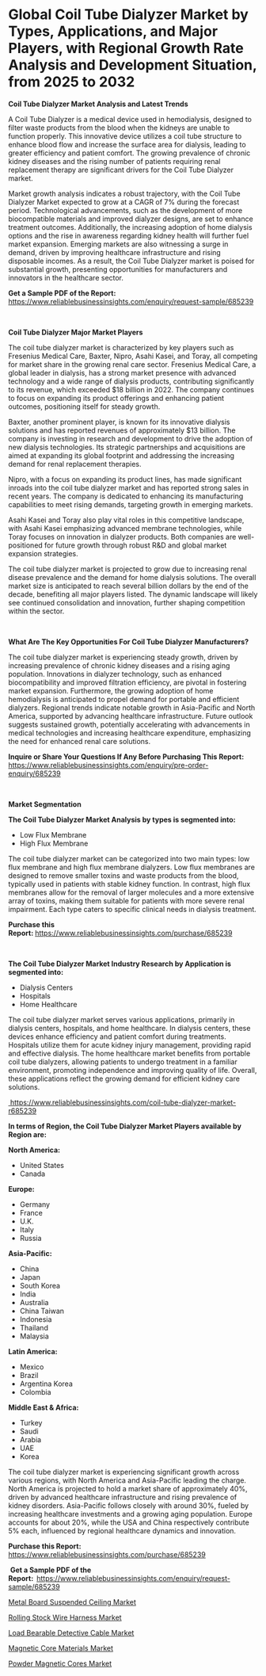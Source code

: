 <p><h1>Global Coil Tube Dialyzer Market by Types, Applications, and Major Players, with Regional Growth Rate Analysis and Development Situation, from 2025 to 2032</h1></p><p><strong>Coil Tube Dialyzer Market Analysis and Latest Trends</strong></p>
<p><p>A Coil Tube Dialyzer is a medical device used in hemodialysis, designed to filter waste products from the blood when the kidneys are unable to function properly. This innovative device utilizes a coil tube structure to enhance blood flow and increase the surface area for dialysis, leading to greater efficiency and patient comfort. The growing prevalence of chronic kidney diseases and the rising number of patients requiring renal replacement therapy are significant drivers for the Coil Tube Dialyzer market.</p><p>Market growth analysis indicates a robust trajectory, with the Coil Tube Dialyzer Market expected to grow at a CAGR of 7% during the forecast period. Technological advancements, such as the development of more biocompatible materials and improved dialyzer designs, are set to enhance treatment outcomes. Additionally, the increasing adoption of home dialysis options and the rise in awareness regarding kidney health will further fuel market expansion. Emerging markets are also witnessing a surge in demand, driven by improving healthcare infrastructure and rising disposable incomes. As a result, the Coil Tube Dialyzer market is poised for substantial growth, presenting opportunities for manufacturers and innovators in the healthcare sector.</p></p>
<p><strong>Get a Sample PDF of the Report:&nbsp;</strong> <a href="https://www.reliablebusinessinsights.com/enquiry/request-sample/685239?utm_campaign=1091&utm_medium=2&utm_source=Github&utm_content=ia&utm_term=08012025&utm_id=coil-tube-dialyzer">https://www.reliablebusinessinsights.com/enquiry/request-sample/685239</a></p>
<p>&nbsp;</p>
<p><strong>Coil Tube Dialyzer Major Market Players</strong></p>
<p><p>The coil tube dialyzer market is characterized by key players such as Fresenius Medical Care, Baxter, Nipro, Asahi Kasei, and Toray, all competing for market share in the growing renal care sector. Fresenius Medical Care, a global leader in dialysis, has a strong market presence with advanced technology and a wide range of dialysis products, contributing significantly to its revenue, which exceeded $18 billion in 2022. The company continues to focus on expanding its product offerings and enhancing patient outcomes, positioning itself for steady growth.</p><p>Baxter, another prominent player, is known for its innovative dialysis solutions and has reported revenues of approximately $13 billion. The company is investing in research and development to drive the adoption of new dialysis technologies. Its strategic partnerships and acquisitions are aimed at expanding its global footprint and addressing the increasing demand for renal replacement therapies.</p><p>Nipro, with a focus on expanding its product lines, has made significant inroads into the coil tube dialyzer market and has reported strong sales in recent years. The company is dedicated to enhancing its manufacturing capabilities to meet rising demands, targeting growth in emerging markets.</p><p>Asahi Kasei and Toray also play vital roles in this competitive landscape, with Asahi Kasei emphasizing advanced membrane technologies, while Toray focuses on innovation in dialyzer products. Both companies are well-positioned for future growth through robust R&D and global market expansion strategies.</p><p>The coil tube dialyzer market is projected to grow due to increasing renal disease prevalence and the demand for home dialysis solutions. The overall market size is anticipated to reach several billion dollars by the end of the decade, benefiting all major players listed. The dynamic landscape will likely see continued consolidation and innovation, further shaping competition within the sector.</p></p>
<p>&nbsp;</p>
<p><strong>What Are The Key Opportunities For Coil Tube Dialyzer Manufacturers?</strong></p>
<p><p>The coil tube dialyzer market is experiencing steady growth, driven by increasing prevalence of chronic kidney diseases and a rising aging population. Innovations in dialyzer technology, such as enhanced biocompatibility and improved filtration efficiency, are pivotal in fostering market expansion. Furthermore, the growing adoption of home hemodialysis is anticipated to propel demand for portable and efficient dialyzers. Regional trends indicate notable growth in Asia-Pacific and North America, supported by advancing healthcare infrastructure. Future outlook suggests sustained growth, potentially accelerating with advancements in medical technologies and increasing healthcare expenditure, emphasizing the need for enhanced renal care solutions.</p></p>
<p><strong>Inquire or Share Your Questions If Any Before Purchasing This Report:</strong> <a href="https://www.reliablebusinessinsights.com/enquiry/pre-order-enquiry/685239?utm_campaign=1091&utm_medium=2&utm_source=Github&utm_content=ia&utm_term=08012025&utm_id=coil-tube-dialyzer">https://www.reliablebusinessinsights.com/enquiry/pre-order-enquiry/685239</a></p>
<p>&nbsp;</p>
<p><strong>Market Segmentation</strong></p>
<p><strong>The Coil Tube Dialyzer Market Analysis by types is segmented into:</strong></p>
<p><ul><li>Low Flux Membrane</li><li>High Flux Membrane</li></ul></p>
<p><p>The coil tube dialyzer market can be categorized into two main types: low flux membrane and high flux membrane dialyzers. Low flux membranes are designed to remove smaller toxins and waste products from the blood, typically used in patients with stable kidney function. In contrast, high flux membranes allow for the removal of larger molecules and a more extensive array of toxins, making them suitable for patients with more severe renal impairment. Each type caters to specific clinical needs in dialysis treatment.</p></p>
<p><strong>Purchase this Report:&nbsp;</strong><a href="https://www.reliablebusinessinsights.com/purchase/685239?utm_campaign=1091&utm_medium=2&utm_source=Github&utm_content=ia&utm_term=08012025&utm_id=coil-tube-dialyzer">https://www.reliablebusinessinsights.com/purchase/685239</a></p>
<p>&nbsp;</p>
<p><strong>The Coil Tube Dialyzer Market Industry Research by Application is segmented into:</strong></p>
<p><ul><li>Dialysis Centers</li><li>Hospitals</li><li>Home Healthcare</li></ul></p>
<p><p>The coil tube dialyzer market serves various applications, primarily in dialysis centers, hospitals, and home healthcare. In dialysis centers, these devices enhance efficiency and patient comfort during treatments. Hospitals utilize them for acute kidney injury management, providing rapid and effective dialysis. The home healthcare market benefits from portable coil tube dialyzers, allowing patients to undergo treatment in a familiar environment, promoting independence and improving quality of life. Overall, these applications reflect the growing demand for efficient kidney care solutions.</p></p>
<p><a href="https://www.reliablebusinessinsights.com/coil-tube-dialyzer-market-r685239?utm_campaign=1091&utm_medium=2&utm_source=Github&utm_content=ia&utm_term=08012025&utm_id=coil-tube-dialyzer">&nbsp;https://www.reliablebusinessinsights.com/coil-tube-dialyzer-market-r685239</a></p>
<p><strong>In terms of Region, the Coil Tube Dialyzer Market Players available by Region are:</strong></p>
<p>
    <p> <strong> North America: </strong>
        <ul>
            <li>United States</li>
            <li>Canada</li>
        </ul>
        </p> 
    <p> <strong> Europe: </strong>
        <ul>
            <li>Germany</li>
            <li>France</li>
            <li>U.K.</li>
            <li>Italy</li>
            <li>Russia</li>
        </ul>
        </p> 
    <p> <strong> Asia-Pacific: </strong>
        <ul>
            <li>China</li>
            <li>Japan</li>
            <li>South Korea</li>
            <li>India</li>
            <li>Australia</li>
            <li>China Taiwan</li>
            <li>Indonesia</li>
            <li>Thailand</li>
            <li>Malaysia</li>
        </ul>
        </p> 
    <p> <strong> Latin America: </strong>
        <ul>
            <li>Mexico</li>
            <li>Brazil</li>
            <li>Argentina Korea</li>
            <li>Colombia</li>
        </ul>
        </p> 
    <p> <strong> Middle East & Africa: </strong>
        <ul>
            <li>Turkey</li>
            <li>Saudi</li>
            <li>Arabia</li>
            <li>UAE</li>
            <li>Korea</li>
        </ul>
    </p>
    </p>
<p><p>The coil tube dialyzer market is experiencing significant growth across various regions, with North America and Asia-Pacific leading the charge. North America is projected to hold a market share of approximately 40%, driven by advanced healthcare infrastructure and rising prevalence of kidney disorders. Asia-Pacific follows closely with around 30%, fueled by increasing healthcare investments and a growing aging population. Europe accounts for about 20%, while the USA and China respectively contribute 5% each, influenced by regional healthcare dynamics and innovation.</p></p>
<p><strong>Purchase this Report: </strong><a href="https://www.reliablebusinessinsights.com/purchase/685239?utm_campaign=1091&utm_medium=2&utm_source=Github&utm_content=ia&utm_term=08012025&utm_id=coil-tube-dialyzer">https://www.reliablebusinessinsights.com/purchase/685239</a></p>
<p>&nbsp;<strong>Get a Sample PDF of the Report:&nbsp;&nbsp;</strong><a href="https://www.reliablebusinessinsights.com/enquiry/request-sample/685239?utm_campaign=1091&utm_medium=2&utm_source=Github&utm_content=ia&utm_term=08012025&utm_id=coil-tube-dialyzer">https://www.reliablebusinessinsights.com/enquiry/request-sample/685239</a></p>
<p><strong></strong></p>
<p><p><a href="https://github.com/suleimannichelle7/Market-Research-Report-List-1/blob/main/metal-board-suspended-ceiling-market.md?utm_campaign=1091&utm_medium=2&utm_source=Github&utm_content=ia&utm_term=08012025&utm_id=coil-tube-dialyzer">Metal Board Suspended Ceiling Market</a></p><p><a href="https://www.linkedin.com/pulse/rolling-stock-wire-harness-revenue-growth-report-2025-2032-k7gjc?utm_campaign=1091&utm_medium=2&utm_source=Github&utm_content=ia&utm_term=08012025&utm_id=coil-tube-dialyzer">Rolling Stock Wire Harness Market</a></p><p><a href="https://github.com/rosamariarocque98/Market-Research-Report-List-1/blob/main/load-bearable-detective-cable-market.md?utm_campaign=1091&utm_medium=2&utm_source=Github&utm_content=ia&utm_term=08012025&utm_id=coil-tube-dialyzer">Load Bearable Detective Cable Market</a></p><p><a href="https://www.linkedin.com/pulse/navigating-global-magnetic-core-materials-market-from-trends-strategy-hginc?utm_campaign=1091&utm_medium=2&utm_source=Github&utm_content=ia&utm_term=08012025&utm_id=coil-tube-dialyzer">Magnetic Core Materials Market</a></p><p><a href="https://www.linkedin.com/pulse/market-revenue-growth-forecast-powder-magnetic-cores-54-cagr-from-2025-eso9c?utm_campaign=1091&utm_medium=2&utm_source=Github&utm_content=ia&utm_term=08012025&utm_id=coil-tube-dialyzer">Powder Magnetic Cores Market</a></p></p>